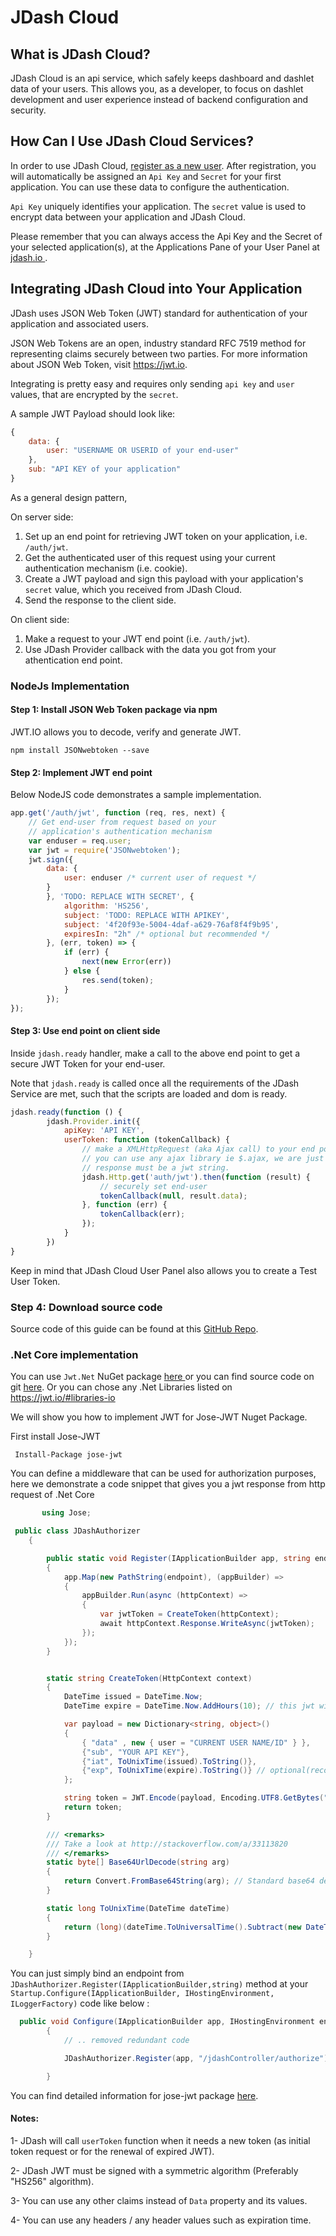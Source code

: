 # JDash Cloud

## What is JDash Cloud?
JDash Cloud is an api service, which safely keeps dashboard and dashlet data of your users. This allows you, as a developer, to focus on dashlet development and user experience instead of backend configuration and security.

## How Can I Use JDash Cloud Services?
In order to use JDash Cloud, <a href="https://app.jdash.io/#!/app/account/register" target="_blank">register as a new user</a>. After registration, you will automatically be assigned an ``Api Key`` and ``Secret`` for your first application. You can use these data to configure the authentication.

``Api Key`` uniquely identifies your application. The ``secret`` value is used to encrypt data between your application and JDash Cloud.

Please remember that you can always access the Api Key and the Secret of your selected application(s), at the Applications Pane of your User Panel at <a href="https://app.jdash.io" target="_blank">jdash.io </a>.

## Integrating JDash Cloud into Your Application
JDash uses JSON Web Token (JWT) standard for authentication of your application and associated users. 

JSON Web Tokens are an open, industry standard RFC 7519 method for representing claims securely between two parties. For more information about JSON Web Token, visit <a href="https://jwt.io" target="_blank">https://jwt.io</a>.

Integrating is pretty easy and requires only sending ``api key`` and ``user`` values, that are encrypted by the ``secret``. 

A sample JWT Payload should look like:
```javascript        
{
    data: {
        user: "USERNAME OR USERID of your end-user"
    },
    sub: "API KEY of your application"
}
```

As a general design pattern,

On server side:

1. Set up an end point for retrieving JWT token on your application, i.e. ``/auth/jwt``.
2. Get the authenticated user of this request using your current authentication mechanism (i.e. cookie).
3. Create a JWT payload and sign this payload with your application's ``secret`` value, which you received from JDash Cloud.
4. Send the response to the client side.

On client side:

1. Make a request to your JWT end point (i.e. ``/auth/jwt``).
2. Use JDash Provider callback with the data you got from your athentication end point.

### NodeJs Implementation

#### Step 1: Install JSON Web Token package via npm
JWT.IO allows you to decode, verify and generate JWT.
 
```no-highlight
npm install JSONwebtoken --save 
```

#### Step 2: Implement JWT end point
Below NodeJS code demonstrates a sample implementation.

```javascript
app.get('/auth/jwt', function (req, res, next) {
    // Get end-user from request based on your 
    // application's authentication mechanism
    var enduser = req.user;
    var jwt = require('JSONwebtoken');
    jwt.sign({
        data: {
            user: enduser /* current user of request */
        }
        }, 'TODO: REPLACE WITH SECRET', {
            algorithm: 'HS256',
            subject: 'TODO: REPLACE WITH APIKEY',
            subject: '4f20f93e-5004-4daf-a629-76af8f4f9b95',
            expiresIn: "2h" /* optional but recommended */
        }, (err, token) => {
            if (err) {
                next(new Error(err))
            } else {
                res.send(token);
            }
        });
});
```
#### Step 3: Use end point on client side
Inside ``jdash.ready`` handler, make a call to the above end point to get a secure JWT Token for your end-user.

Note that ``jdash.ready`` is called once all the requirements of the JDash Service are met, such that the scripts are loaded and dom is ready.

```javascript
jdash.ready(function () {
        jdash.Provider.init({
            apiKey: 'API KEY',           
            userToken: function (tokenCallback) {
                // make a XMLHttpRequest (aka Ajax call) to your end point
                // you can use any ajax library ie $.ajax, we are just using axios
                // response must be a jwt string.
                jdash.Http.get('auth/jwt').then(function (result) {
                    // securely set end-user
                    tokenCallback(null, result.data);
                }, function (err) {
                    tokenCallback(err);
                });
            }
        })
}
```
Keep in mind that JDash Cloud User Panel also allows you to create a Test User Token.

### Step 4: Download source code
Source code of this guide can be found at this [GitHub Repo](https://github.com/aibrite/jdash-nodejs-cloud-tutorial).


### .Net Core implementation

You can use `Jwt.Net` NuGet package <a href="https://www.nuget.org/packages/jose-jwt/" target="_blank" > here </a> or you can find source code on git <a href="https://github.com/dvsekhvalnov/jose-jwt" target="_blank"> here</a>.  Or you can chose any .Net Libraries listed on <a href="https://jwt.io/#libraries-io">https://jwt.io/#libraries-io</a> 

We will show you how to implement JWT for Jose-JWT Nuget Package.

First install Jose-JWT 

     Install-Package jose-jwt


You can define a middleware that can be used for authorization purposes, here we demonstrate a code snippet that gives you a jwt response from http request of .Net Core

```csharp
       using Jose;

 public class JDashAuthorizer
    {

        public static void Register(IApplicationBuilder app, string endpoint)
        {
            app.Map(new PathString(endpoint), (appBuilder) =>
            {
                appBuilder.Run(async (httpContext) =>
                {
                    var jwtToken = CreateToken(httpContext);
                    await httpContext.Response.WriteAsync(jwtToken);
                });
            });
        }


        static string CreateToken(HttpContext context)
        {
            DateTime issued = DateTime.Now;
            DateTime expire = DateTime.Now.AddHours(10); // this jwt will expire after 10 hours.

            var payload = new Dictionary<string, object>()
            {
                { "data" , new { user = "CURRENT USER NAME/ID" } },
                {"sub", "YOUR API KEY"},
                {"iat", ToUnixTime(issued).ToString()},
                {"exp", ToUnixTime(expire).ToString()} // optional(recommended)
            };

            string token = JWT.Encode(payload, Encoding.UTF8.GetBytes("YOUR API SECRET"), JwsAlgorithm.HS256);
            return token;
        }

        /// <remarks>
        /// Take a look at http://stackoverflow.com/a/33113820
        /// </remarks>
        static byte[] Base64UrlDecode(string arg)
        {
            return Convert.FromBase64String(arg); // Standard base64 decoder
        }

        static long ToUnixTime(DateTime dateTime)
        {
            return (long)(dateTime.ToUniversalTime().Subtract(new DateTime(1970, 1, 1))).TotalSeconds;
        }

    }
```

You can just simply bind an endpoint from ``JDashAuthorizer.Register(IApplicationBuilder,string)`` method at your ``Startup.Configure(IApplicationBuilder, IHostingEnvironment, ILoggerFactory)`` code like below :

```csharp
  public void Configure(IApplicationBuilder app, IHostingEnvironment env, ILoggerFactory loggerFactory)
        {
            // .. removed redundant code

            JDashAuthorizer.Register(app, "/jdashController/authorize");

        }
```

You can find detailed information for jose-jwt package <a href="https://github.com/dvsekhvalnov/jose-jwt" target="_blank">here</a>.

#### Notes:
1- JDash will call ``userToken`` function when it needs a new token (as initial token request or for the renewal of expired JWT).

2- JDash JWT must be signed with a symmetric algorithm (Preferably "HS256" algorithm). 

3- You can use any other claims instead of ``Data`` property and its values.

4- You can use any headers / any header values such as expiration time. 



